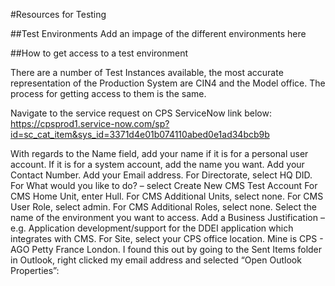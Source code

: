 #Resources for Testing

##Test Environments
Add an impage of the different environments here

##How to get access to a test environment

There are a number of Test Instances available, the most accurate representation of the Production System are CIN4 and the Model office.
The process for getting access to them is the same.

Navigate to the service request on CPS ServiceNow link below:
https://cpsprod1.service-now.com/sp?id=sc_cat_item&sys_id=3371d4e01b074110abed0e1ad34bcb9b

With regards to the Name field, add your name if it is for a personal user account. If it is for a system account, add the name you want.
Add your Contact Number.
Add your Email address.
For Directorate, select HQ DID.
For What would you like to do? – select Create New CMS Test Account
For CMS Home Unit, enter Hull.
For CMS Additional Units, select none.
For CMS User Role, select admin.
For CMS Additional Roles, select none.
Select the name of the environment you want to access.
Add a Business Justification – e.g. Application development/support for the DDEI application which integrates with CMS.
For Site, select your CPS office location. Mine is CPS - AGO Petty France London. I found this out by going to the Sent Items folder in Outlook, right clicked my email address and selected “Open Outlook Properties”:
